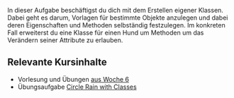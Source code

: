 In dieser Aufgabe beschäftigst du dich mit dem Erstellen eigener Klassen. Dabei geht es darum, Vorlagen für bestimmte Objekte anzulegen und dabei deren Eigenschaften und Methoden selbständig festzulegen. Im konkreten Fall erweiterst du eine Klasse für einen Hund um Methoden um das Verändern seiner Attribute zu erlauben.

## Relevante Kursinhalte

- Vorlesung und Übungen [aus Woche 6](https://elearning.uni-regensburg.de/course/view.php?id=52262#sectionid-690334-title)
- Übungsaufgabe [Circle Rain with Classes](https://oop-wintersemester-2021.github.io/AssignmentViewer-OOP/#OOP-Wintersemester-2021/U17-CircleRainWithClasses)
